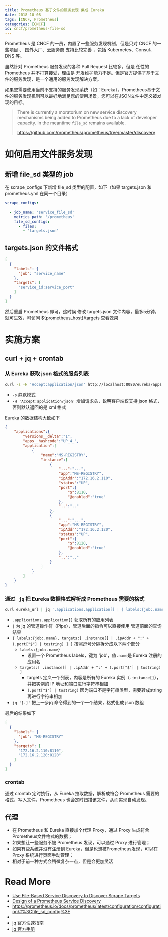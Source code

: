 ```yaml
---
title: Prometheus 基于文件的服务发现 集成 Eureka
date: 2018-10-08
tags: [CNCF, Prometheus]
categories: [CNCF]
id: cncf/prometheus-file-sd
---
```




Prometheus 是 CNCF 的一员，内置了一些服务发现机制，但是只对 CNCF 的一些项目 、 国外大厂、云服务商 支持比较完善 ，包括 Kubernetes、Consul、DNS 等。

虽然针对 Prometheus  服务发现的各种 Pull Request 比较多，但是 任性的 Prometheus 并不打算接受，理由是 开发维护能力不足。但是官方提供了基于文件的服务发现，是一个通用的服务发现解决方案。

如果您需要使用当前不支持的服务发现系统（如：Eureka），Prometheus基于文件的服务发现机制可以最好地满足您的使用场景，您可以在JSON文件中定义被发现的目标。

<!-- more -->

> There is currently a moratorium on new service discovery mechanisms being added to Prometheus due to a lack of developer capacity. In the meantime `file_sd` remains available.
>
> https://github.com/prometheus/prometheus/tree/master/discovery



# 如何启用文件服务发现

## 新增 file_sd 类型的 job

在 scrape_configs 下新增 file_sd 类型的配置，如下（如果 targets.json 和 prometheus.yml 在同一个目录）

```yaml
scrape_configs:
 
  - job_name: 'service_file_sd'
    metrics_path: '/prometheus'
    file_sd_configs:
      - files:
        - 'targets.json'
```



## targets.json 的文件格式

``` json
[
  {
    "labels": {
      "job": "service_name"
    },
    "targets": [
      "service_id:service_port"
    ]
  }
]
```

然后重启 Prometheus 即可，这时候 修改 targets.json 文件内容，最多5分钟，就可生效，可访问 ${prometheus_host}/targets 查看效果

# 实施方案

## curl + jq + crontab

### 从 Eureka 获取 json 格式的服务列表

``` bash
curl -s -H 'Accept:application/json' http://localhost:8080/eureka/apps
```

- `-s` 静默模式
- `-H 'Accept:application/json'` 增加请求头，说明客户端仅支持 json 格式，否则默认返回的是 xml 格式

Eureka 的数据结构大致如下

``` json
{
    "applications":{
        "versions__delta":"1",
        "apps__hashcode":"UP_4_",
        "application":[
            {
                "name":"MS-REGISTRY",
                "instance":[
                    {
                        "...":"...",
                        "app":"MS-REGISTRY",
                        "ipAddr":"172.16.2.110",
                        "status":"UP",
                        "port":{
                            "$":8110,
                            "@enabled":"true"
                        },
                        "..":".."
                    },
                    {
                        "...":"...",
                        "app":"MS-REGISTRY",
                        "ipAddr":"172.16.2.120",
                        "status":"UP",
                        "port":{
                            "$":8120,
                            "@enabled":"true"
                        },
                        "..":".."
                    }
                ]
            }
        ]
    }
}
```



### 通过 ` jq`  把 Eureka 数据格式解析成 Prometheus 需要的格式

``` bash
curl eureka_url | jq '.applications.application[] | { labels:{job:.name},targets:[ .instance[] | .ipAddr + ":" + (.port["$"] | tostring) ] }' | jq '[.]'
```

- `.applications.application[]` 获取所有的应用列表
- `|` 为 jq 的管道操作符（Pipe），管道后面的指令可以直接使用 管道前面的查询结果
- `{ labels:{job:.name}, targets:[ .instance[] | .ipAddr + ":" + (.port["$"] | tostring) ] }` 按照逗号分隔拆分成以下两个部分
    - `labels:{job:.name}` 
        - 设置一个 Prometheus labels，键为 'job'，值`.name`是 Eureka 注册的应用名
    - `targets:[ .instance[] | .ipAddr + ":" + (.port["$"] | tostring) ]`
        - targets 定义一个列表，内容是所有的 Eureka 实例（`.instance[]`），并把实例的 IP 地址和端口进行字符串相加
        - `(.port["$"] | tostring)` 因为端口不是字符串类型，需要转成string再进行字符串相加
- `jq '[.]'` 把上一步jq 命令得到的一个一个结果，格式化成 json 数组

最后的结果如下
``` json
[
  {
    "labels": {
      "job": "MS-REGISTRY"
    },
    "targets": [
      "172.16.2.110:8110",
      "172.16.2.120:8120"
    ]
  }
]
```

### crontab

通过 crontab 定时执行，从 Eureka 拉取数据，解析成符合 Prometheus 需要的格式，写入文件，Prometheus 也会定时扫描该文件，从而实现自动发现。

## 代理

- 在 Prometheus 和 Eureka 直接加个代理 Proxy，通过 Proxy 生成符合Prometheus文件格式的数据；
- 如果想让一些服务不被 Prometheus 发现，可以通过 Proxy 进行管理；
- 如果有些系统并没有注册到 Eureka，但是也想被Prometheus发现，可以在 Proxy 系统进行页面手动管理；
- 相对于前一种方式会稍微复杂一点，但是会更加灵活

 

# Read More

- [Use File-Based Service Discovery to Discover Scrape Targets](https://prometheus.io/docs/guides/file-sd/)
- [Design of a Prometheus Service Discovery](https://github.com/prometheus/prometheus/tree/master/discovery) 
- https://prometheus.io/docs/prometheus/latest/configuration/configuration/#%3Cfile_sd_config%3E
- 
- [jq 官方快速指南](https://stedolan.github.io/jq/tutorial/) 
- [jq 官方手册](https://stedolan.github.io/jq/manual/) 

